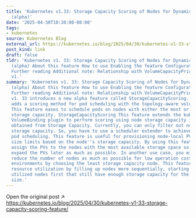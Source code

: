 ```yaml
---
title: 'Kubernetes v1.33: Storage Capacity Scoring of Nodes for Dynamic Provisioning
  (alpha)'
date: '2025-04-30T10:30:00-08:00'
tags:
- kubernetes
source: Kubernetes Blog
external_url: https://kubernetes.io/blog/2025/04/30/kubernetes-v1-33-storage-capacity-scoring-feature/
post_kind: link
draft: false
tldr: 'Kubernetes v1. 33: Storage Capacity Scoring of Nodes for Dynamic Provisioning
  (alpha) About this feature How to use Enabling the feature Configuration changes
  Further reading Additional note: Relationship with VolumeCapacityPriority Kubernetes
  v1.'
summary: 'Kubernetes v1. 33: Storage Capacity Scoring of Nodes for Dynamic Provisioning
  (alpha) About this feature How to use Enabling the feature Configuration changes
  Further reading Additional note: Relationship with VolumeCapacityPriority Kubernetes
  v1. 33 introduces a new alpha feature called StorageCapacityScoring. This feature
  adds a scoring method for pod scheduling with the topology-aware volume provisioning.
  This feature eases to schedule pods on nodes with either the most or least available
  storage capacity. StorageCapacityScoring This feature extends the kube-scheduler''s
  VolumeBinding plugin to perform scoring using node storage capacity information
  obtained from Storage Capacity. Currently, you can only filter out nodes with insufficient
  storage capacity. So, you have to use a scheduler extender to achieve storage-capacity-based
  pod scheduling. This feature is useful for provisioning node-local PVs, which have
  size limits based on the node''s storage capacity. By using this feature, you can
  assign the PVs to the nodes with the most available storage space so that you can
  expand the PVs later as much as possible. In another use case, you might want to
  reduce the number of nodes as much as possible for low operation costs in cloud
  environments by choosing the least storage capacity node. This feature helps maximize
  resource utilization by filling up nodes more sequentially, starting with the most
  utilized nodes first that still have enough storage capacity for the requested volume
  size.'
---
```

Open the original post ↗ https://kubernetes.io/blog/2025/04/30/kubernetes-v1-33-storage-capacity-scoring-feature/
